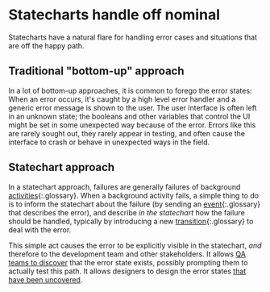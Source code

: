 # Statecharts handle off nominal

Statecharts have a natural flare for handling error cases and situations that are off the happy path.

## Traditional "bottom-up" approach

In a lot of bottom-up approaches, it is common to forego the error states: When an error occurs, it's caught by a high level error handler and a generic error message is shown to the user.  The user interface is often left in an unknown state; the booleans and other variables that control the UI might be set in some unexpected way because of the error.  Errors like this are rarely sought out, they rarely appear in testing, and often cause the interface to crash or behave in unexpected ways in the field.

## Statechart approach

In a statechart approach, failures are generally failures of background [activities](glossary/activity.html){:.glossary}.  When a background activity fails, a simple thing to do is to inform the statechart about the failure (by sending an [event](glossary/event.html){:.glossary} that describes the error), and describe _in the statechart_ how the failure should be handled, typically by introducing a new [transition](glossary/transition.html){:.glossary} to deal with the error.

This simple act causes the error to be explicitly visible in the statechart, _and_ therefore to the development team and other stakeholders.  It allows [QA teams to discover](benefit-qa-exploration-tool.html) that the error state exists, possibly prompting them to actually test this path.  It allows designers to design the error states [that have been uncovered](benefit-all-states-explored.html).
